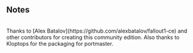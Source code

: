 ## Notes
<br/>
Thanks to [Alex Batalov](https://github.com/alexbatalov/fallout1-ce) and other contributors for creating this community edition. Also thanks to Kloptops for the packaging for portmaster.
<br/>
